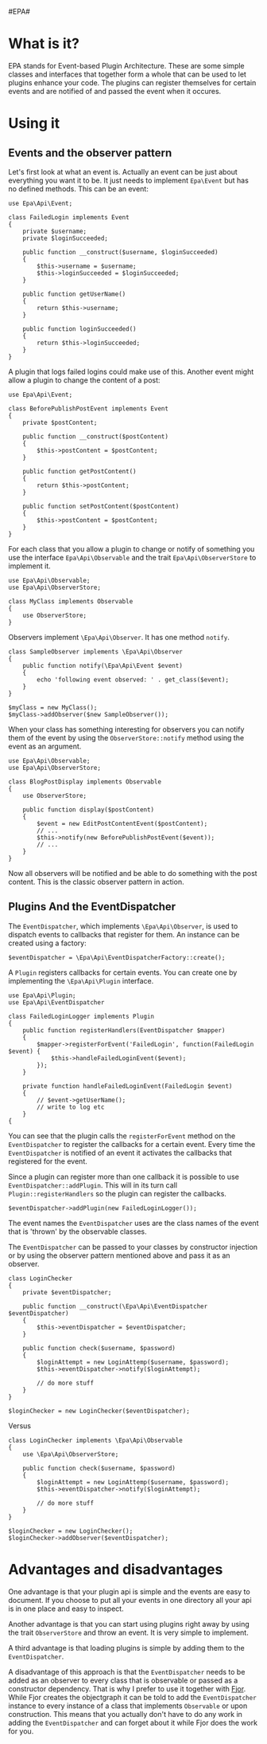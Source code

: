 #EPA#


What is it?
===========

EPA stands for Event-based Plugin Architecture. These are some simple classes
and interfaces that together form a whole that can be used to let plugins
enhance your code. The plugins can register themselves for certain events and are
notified of and passed the event when it occures.


Using it
========

Events and the observer pattern
-------------------------------

Let's first look at what an event is. Actually an event can be just about everything you
want it to be. It just needs to implement `Epa\Event` but has no defined methods. This
can be an event:

	use Epa\Api\Event;

	class FailedLogin implements Event
	{
		private $username;
		private $loginSucceeded;

		public function __construct($username, $loginSucceeded)
		{
			$this->username = $username;
			$this->loginSucceeded = $loginSucceeded;
		}

		public function getUserName()
		{
			return $this->username;
		}

		public function loginSucceeded()
		{
			return $this->loginSucceeded;
		}
	}

A plugin that logs failed logins could make use of this. Another event might
allow a plugin to change the content of a post:

	use Epa\Api\Event;

	class BeforePublishPostEvent implements Event
	{
		private $postContent;

		public function __construct($postContent)
		{
			$this->postContent = $postContent;
		}
	
		public function getPostContent()
		{
			return $this->postContent;
		}

		public function setPostContent($postContent)
		{
			$this->postContent = $postContent;
		}
	}

For each class that you allow a plugin to change or notify of something you use
the interface `Epa\Api\Observable` and the trait `Epa\Api\ObserverStore`
to implement it.

	use Epa\Api\Observable;
	use Epa\Api\ObserverStore;

	class MyClass implements Observable
	{
		use ObserverStore;
	}

Observers implement `\Epa\Api\Observer`. It has one method `notify`.

	class SampleObserver implements \Epa\Api\Observer
	{
		public function notify(\Epa\Api\Event $event)
		{
			echo 'following event observed: ' . get_class($event);
		}
	}

	$myClass = new MyClass();
	$myClass->addObserver($new SampleObserver());

When your class has something interesting for observers you can notify
them of the event by using the `ObserverStore::notify` method using
the event as an argument.

	use Epa\Api\Observable;
	use Epa\Api\ObserverStore;

	class BlogPostDisplay implements Observable
	{
		use ObserverStore;

		public function display($postContent)
		{
			$event = new EditPostContentEvent($postContent);
			// ...
			$this->notify(new BeforePublishPostEvent($event));
			// ...
		}
	}

Now all observers will be notified and be able to do something with the
post content. This is the classic observer pattern in action.


Plugins And the EventDispatcher
-------------------------------

The `EventDispatcher`, which implements `\Epa\Api\Observer`, is used to
dispatch events to callbacks that register for them. An instance can be
created using a factory:

	$eventDispatcher = \Epa\Api\EventDispatcherFactory::create();

A `Plugin` registers callbacks for certain events. You can create one by implementing
the `\Epa\Api\Plugin` interface.

	use Epa\Api\Plugin;
	use Epa\Api\EventDispatcher

	class FailedLoginLogger implements Plugin
	{
		public function registerHandlers(EventDispatcher $mapper)
		{
			$mapper->registerForEvent('FailedLogin', function(FailedLogin $event) {
				$this->handleFailedLoginEvent($event);
			});
		}
	
		private function handleFailedLoginEvent(FailedLogin $event)
		{
			// $event->getUserName();
			// write to log etc
		}
	{

You can see that the plugin calls the `registerForEvent` method on the `EventDispatcher`
to register the callbacks for a certain event. Every time the `EventDispatcher` is
notified of an event it activates the callbacks that registered for the event.

Since a plugin can register more than one callback it is possible to use
`EventDispatcher::addPlugin`. This will in its turn call `Plugin::registerHandlers`
so the plugin can register the callbacks.

	$eventDispatcher->addPlugin(new FailedLoginLogger());

The event names the `EventDispatcher` uses are the class names of the event that
is 'thrown' by the observable classes.

The `EventDispatcher` can be passed to your classes by constructor injection or by
using the observer pattern mentioned above and pass it as an observer.

	class LoginChecker
	{
		private $eventDispatcher;

		public function __construct(\Epa\Api\EventDispatcher $eventDispatcher)
		{
			$this->eventDispatcher = $eventDispatcher;
		}

		public function check($username, $password)
		{
			$loginAttempt = new LoginAttemp($username, $password);
			$this->eventDispatcher->notify($loginAttempt);

			// do more stuff
		}
	}

	$loginChecker = new LoginChecker($eventDispatcher);

Versus

	class LoginChecker implements \Epa\Api\Observable
	{
		use \Epa\Api\ObserverStore;

		public function check($username, $password)
		{
			$loginAttempt = new LoginAttemp($username, $password);
			$this->eventDispatcher->notify($loginAttempt);

			// do more stuff
		}
	}

	$loginChecker = new LoginChecker();
	$loginChecker->addObserver($eventDispatcher);


Advantages and disadvantages
============================

One advantage is that your plugin api is simple and the events are easy to document. If
you choose to put all your events in one directory all your api is in one place and
easy to inspect.

Another advantage is that you can start using plugins right away by using the trait
`ObserverStore` and throw an event. It is very simple to implement.

A third advantage is that loading plugins is simple by adding them to the
`EventDispatcher`.

A disadvantage of this approach is that the `EventDispatcher` needs to be added as an
observer to every class that is observable or passed as a constructor dependency.
That is why I prefer to use it together with [Fjor](http://koenhoeymans.github.com/Fjor/index.html).
While Fjor creates the objectgraph it can be told to add the `EventDispatcher`
instance to every instance of a class that implements `Observable` or upon construction.
This means that you actually don't have to do any work in adding the `EventDispatcher`
and can forget about it while Fjor does the work for you.

